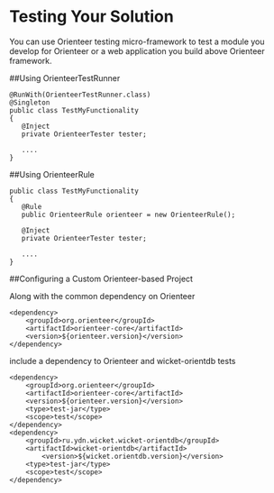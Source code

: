 # Testing Your Solution

You can use Orienteer testing micro-framework to test a module you develop for Orienteer or a web application you build above Orienteer framework.

##Using OrienteerTestRunner

    @RunWith(OrienteerTestRunner.class)
    @Singleton
    public class TestMyFunctionality
    {
       @Inject
       private OrienteerTester tester;
       
       ....
    }

##Using OrienteerRule

    public class TestMyFunctionality
    {
       @Rule
       public OrienteerRule orienteer = new OrienteerRule();

       @Inject
       private OrienteerTester tester;

       ....
    }
##Configuring a Custom Orienteer-based Project

Along with the common dependency on Orienteer

    <dependency>
        <groupId>org.orienteer</groupId>
        <artifactId>orienteer-core</artifactId>
        <version>${orienteer.version}</version>
    </dependency>

include a dependency to Orienteer and wicket-orientdb tests

    <dependency>
        <groupId>org.orienteer</groupId>
        <artifactId>orienteer-core</artifactId>
        <version>${orienteer.version}</version>
        <type>test-jar</type>
        <scope>test</scope>
    </dependency>
    <dependency>
        <groupId>ru.ydn.wicket.wicket-orientdb</groupId>
        <artifactId>wicket-orientdb</artifactId>
            <version>${wicket.orientdb.version}</version>
        <type>test-jar</type>
        <scope>test</scope>
    </dependency>


